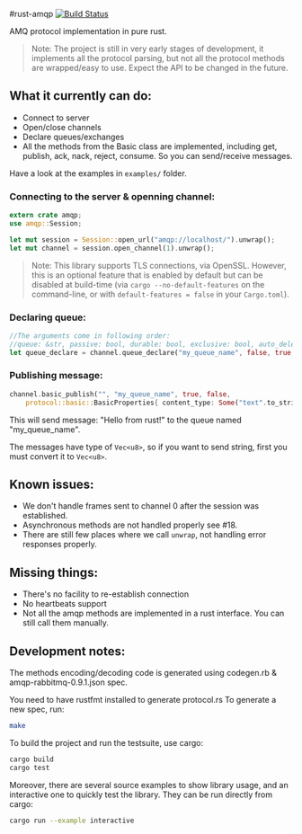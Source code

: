 #rust-amqp [![Build Status](https://travis-ci.org/Antti/rust-amqp.svg)](https://travis-ci.org/Antti/rust-amqp)

AMQ protocol implementation in pure rust.

> Note:
> The project is still in very early stages of development,
> it implements all the protocol parsing, but not all the protocol methods are wrapped/easy to use.
> Expect the API to be changed in the future.

## What it currently can do:
* Connect to server
* Open/close channels
* Declare queues/exchanges
* All the methods from the Basic class are implemented, including get, publish, ack, nack, reject, consume. So you can send/receive messages.

Have a look at the examples in `examples/` folder.

### Connecting to the server & openning channel:

```rust
extern crate amqp;
use amqp::Session;

let mut session = Session::open_url("amqp://localhost/").unwrap();
let mut channel = session.open_channel(1).unwrap();
```

> Note: This library supports TLS connections, via OpenSSL.
> However, this is an optional feature that is enabled by default but can be disabled at build-time (via `cargo --no-default-features` on the command-line, or with `default-features = false` in your `Cargo.toml`).

### Declaring queue:
```rust
//The arguments come in following order:
//queue: &str, passive: bool, durable: bool, exclusive: bool, auto_delete: bool, nowait: bool, arguments: Table
let queue_declare = channel.queue_declare("my_queue_name", false, true, false, false, false, Table::new());
```

### Publishing message:
```rust
channel.basic_publish("", "my_queue_name", true, false,
    protocol::basic::BasicProperties{ content_type: Some("text".to_string()), ..Default::default()}, (b"Hello from rust!").to_vec());
```

This will send message: "Hello from rust!" to the queue named "my_queue_name".

The messages have type of `Vec<u8>`, so if you want to send string, first you must convert it to `Vec<u8>`.


## Known issues:

* We don't handle frames sent to channel 0 after the session was established.
* Asynchronous methods are not handled properly see #18.
* There are still few places where we call `unwrap`, not handling error responses properly.

## Missing things:

* There's no facility to re-establish connection
* No heartbeats support
* Not all the amqp methods are implemented in a rust interface. You can still call them manually.


## Development notes:

The methods encoding/decoding code is generated using codegen.rb & amqp-rabbitmq-0.9.1.json spec.

You need to have rustfmt installed to generate protocol.rs
To generate a new spec, run:

```sh
make
```

To build the project and run the testsuite, use cargo:

```sh
cargo build
cargo test
```

Moreover, there are several source examples to show library usage, and an interactive one to quickly test the library.
They can be run directly from cargo:

```sh
cargo run --example interactive
```

